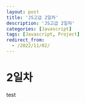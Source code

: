 ```yaml
---
layout: post
title: 'JS고급 2일차'
description: 'JS고급 2일차'
categories: [Javascript]
tags: [Javascript, Project]
redirect_from:
  - /2022/11/02/
---
```


# 2일차

test
